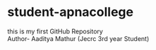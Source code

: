 # student-apnacollege
this is my first GitHub Repository 
<br>
Author- Aaditya Mathur (Jecrc 3rd year Student)
